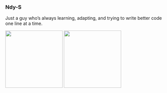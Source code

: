 ### Ndy-S

Just a guy who’s always learning, adapting, and trying to write better code one line at a time.

<div align="left">
  <img height="180em" src="https://github-readme-stats.vercel.app/api?username=ndy-s&count_private=true&show_icons=true" />
  <img height="180em" src="https://github-readme-stats.vercel.app/api/top-langs/?username=ndy-s&hide=php&layout=compact" />
</div>
